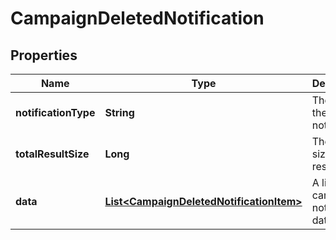 

# CampaignDeletedNotification

## Properties

Name | Type | Description | Notes
------------ | ------------- | ------------- | -------------
**notificationType** | **String** | The type of the notification |  [optional]
**totalResultSize** | **Long** | The total size of the result set. | 
**data** | [**List&lt;CampaignDeletedNotificationItem&gt;**](CampaignDeletedNotificationItem.md) | A list of campaign notification data. |  [optional]



